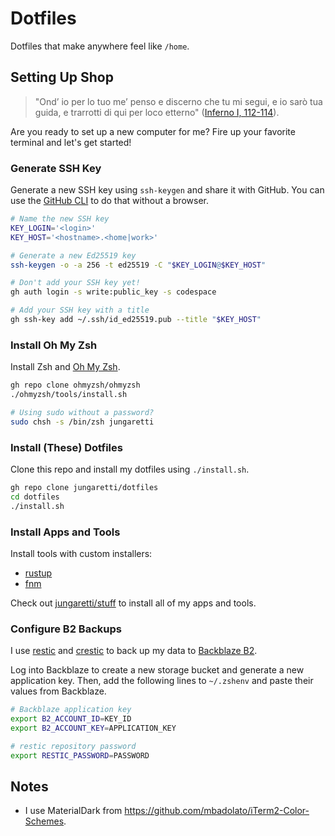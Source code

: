 # Dotfiles

Dotfiles that make anywhere feel like `/home`.

## Setting Up Shop

> "Ond’ io per lo tuo me’ penso e discerno che tu mi segui, e io sarò tua guida, e trarrotti di qui per loco etterno" ([Inferno I, 112-114](https://digitaldante.columbia.edu/dante/divine-comedy/inferno/inferno-1/)).

Are you ready to set up a new computer for me? Fire up your favorite terminal and let's get started!

### Generate SSH Key

Generate a new SSH key using `ssh-keygen` and share it with GitHub. You can use the [GitHub CLI](https://cli.github.com/manual/) to do that without a browser.

```sh
# Name the new SSH key
KEY_LOGIN='<login>'
KEY_HOST='<hostname>.<home|work>'

# Generate a new Ed25519 key
ssh-keygen -o -a 256 -t ed25519 -C "$KEY_LOGIN@$KEY_HOST"

# Don't add your SSH key yet!
gh auth login -s write:public_key -s codespace

# Add your SSH key with a title
gh ssh-key add ~/.ssh/id_ed25519.pub --title "$KEY_HOST"
```

### Install Oh My Zsh

Install Zsh and [Oh My Zsh](https://ohmyz.sh/).

```sh
gh repo clone ohmyzsh/ohmyzsh
./ohmyzsh/tools/install.sh

# Using sudo without a password?
sudo chsh -s /bin/zsh jungaretti
```

### Install (These) Dotfiles

Clone this repo and install my dotfiles using `./install.sh`.

```sh
gh repo clone jungaretti/dotfiles
cd dotfiles
./install.sh
```

### Install Apps and Tools

Install tools with custom installers:

- [rustup](https://rustup.rs/)
- [fnm](https://github.com/Schniz/fnm)

Check out [jungaretti/stuff](https://github.com/jungaretti/stuff) to install all of my apps and tools.

### Configure B2 Backups

I use [restic](https://github.com/restic/restic) and [crestic](https://github.com/nils-werner/crestic) to back up my data to [Backblaze B2](https://www.backblaze.com/b2/cloud-storage.html).

Log into Backblaze to create a new storage bucket and generate a new application key. Then, add the following lines to `~/.zshenv` and paste their values from Backblaze.

```sh
# Backblaze application key
export B2_ACCOUNT_ID=KEY_ID
export B2_ACCOUNT_KEY=APPLICATION_KEY

# restic repository password
export RESTIC_PASSWORD=PASSWORD
```

## Notes

- I use MaterialDark from https://github.com/mbadolato/iTerm2-Color-Schemes.

